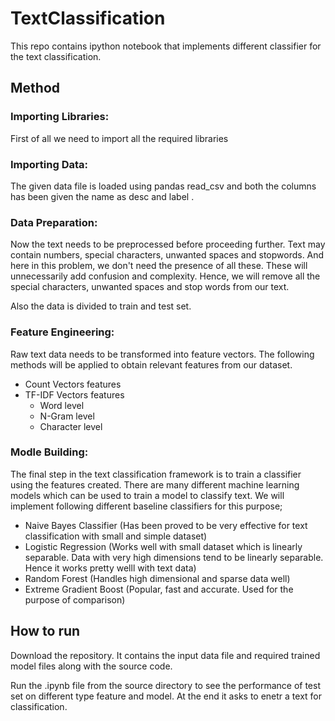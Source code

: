 # TextClassification

This repo contains ipython notebook that implements different classifier for the text classification.

## Method

### Importing Libraries:

First of all we need to import all the required libraries

### Importing Data:

The given data file is loaded using pandas read_csv and both the columns has been given the name as desc and label .

### Data Preparation:

Now the text needs to be preprocessed before proceeding further. Text may contain numbers, special characters, unwanted spaces and stopwords. And here in this problem, we don't need the presence of all these. These will unnecessarily add confusion and complexity. Hence, we will remove all the special characters, unwanted spaces and stop words from our text. 

Also the data is divided to train and test set.

### Feature Engineering:

Raw text data needs to be transformed into feature vectors. The following methods will be applied to obtain relevant features from our dataset.
- Count Vectors features
- TF-IDF Vectors features
    - Word level
    - N-Gram level 
    - Character level
        
### Modle Building:

The final step in the text classification framework is to train a classifier using the features created. There are many different machine learning models which can be used to train a model to classify text. We will implement following different baseline classifiers for this purpose;
- Naive Bayes Classifier (Has been proved to be very effective for text classification with small and simple dataset)
- Logistic Regression (Works well with small dataset which is linearly separable. Data with very high dimensions tend to be linearly separable. Hence it works pretty welll with text data)
- Random Forest (Handles high dimensional and sparse data well)
- Extreme Gradient Boost (Popular, fast and accurate. Used for the purpose of comparison)
    
 ## How to run
 Download the repository. It contains the input data file and required trained model files along with the source code.
 
 Run the .ipynb file from the source directory to see the performance of test set on different type feature and model. At the end it asks to enetr a text for classification. 
